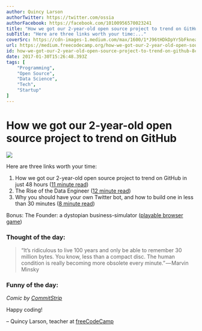```yaml
---
author: Quincy Larson
authorTwitter: https://twitter.com/ossia
authorFacebook: https://facebook.com/10100956570023241
title: "How we got our 2-year-old open source project to trend on GitHub"
subTitle: "Here are three links worth your time:..."
coverSrc: https://cdn-images-1.medium.com/max/1600/1*J96tHDkDpYr5bFkneaICfg.png
url: https://medium.freecodecamp.org/how-we-got-our-2-year-old-open-source-project-to-trend-on-github-8c25b0a6dfe9
id: how-we-got-our-2-year-old-open-source-project-to-trend-on-github-8c25b0a6dfe9
date: 2017-01-30T15:26:48.393Z
tags: [
	"Programming",
	"Open Source",
	"Data Science",
	"Tech",
	"Startup"
]
---
```

# How we got our 2-year-old open source project to trend on GitHub







![](https://cdn-images-1.medium.com/max/1600/1*J96tHDkDpYr5bFkneaICfg.png)








Here are three links worth your time:

1.  How we got our 2-year-old open source project to trend on GitHub in just 48 hours ([11 minute read](http://bit.ly/2kjjzWg))
2.  The Rise of the Data Engineer ([12 minute read](http://bit.ly/2jvj1Ix))
3.  Why you should have your own Twitter bot, and how to build one in less than 30 minutes ([8 minute read](http://bit.ly/2kKoqAn))

Bonus: The Founder: a dystopian business-simulator ([playable browser game](http://bit.ly/2jNukg0))

### Thought of the day:

> “It’s ridiculous to live 100 years and only be able to remember 30 million bytes. You know, less than a compact disc. The human condition is really becoming more obsolete every minute.” — Marvin Minsky

### Funny of the day:














_Comic by_ [_CommitStrip_](http://bit.ly/2jKGZ5X)

Happy coding!

– Quincy Larson, teacher at [freeCodeCamp](http://bit.ly/2j7Q1dN)








